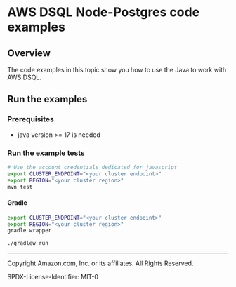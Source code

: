 # AWS DSQL Node-Postgres code examples

## Overview

The code examples in this topic show you how to use the Java to work with AWS DSQL. 

## Run the examples

### Prerequisites

* java version >= 17 is needed

### Run the example tests

```sh
# Use the account credentials dedicated for javascript
export CLUSTER_ENDPOINT="<your cluster endpoint>"
export REGION="<your cluster region>"
mvn test
```

#### Gradle

```sh
export CLUSTER_ENDPOINT="<your cluster endpoint>"
export REGION="<your cluster region>"
gradle wrapper

./gradlew run
```

---

Copyright Amazon.com, Inc. or its affiliates. All Rights Reserved. 

SPDX-License-Identifier: MIT-0